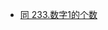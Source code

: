 * [同 233.数字1的个数](https://github.com/Zhenghao-Liu/LeetCode_problem-and-solution/tree/master/0233.数字1的个数)

